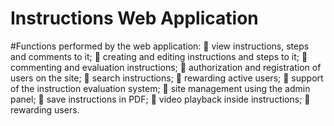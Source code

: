 # Instructions Web Application


#Functions performed by the web application:
 view instructions, steps and comments to it;
 creating and editing instructions and steps to it;
 commenting and evaluation instructions;
 authorization and registration of users on the site;
 search instructions;
 rewarding active users;
 support of the instruction evaluation system;
 site management using the admin panel;
 save instructions in PDF;
 video playback inside instructions;
 rewarding users.
